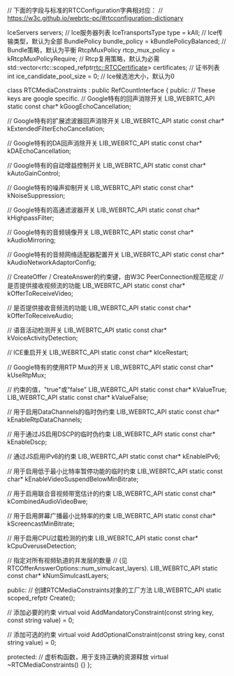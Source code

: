 // 下面的字段与标准的RTCConfiguration字典相对应：
// https://w3c.github.io/webrtc-pc/#rtcconfiguration-dictionary

IceServers servers;  // Ice服务器列表
IceTransportsType type = kAll;  // Ice传输类型，默认为全部
BundlePolicy bundle_policy = kBundlePolicyBalanced;  // Bundle策略，默认为平衡
RtcpMuxPolicy rtcp_mux_policy = kRtcpMuxPolicyRequire;  // Rtcp复用策略，默认为必需
std::vector<rtc::scoped_refptr<rtc::RTCCertificate>> certificates;  // 证书列表
int ice_candidate_pool_size = 0;  // Ice候选池大小，默认为0


class RTCMediaConstraints : public RefCountInterface {
 public:
  // These keys are google specific.
  // Google特有的回声消除开关
  LIB_WEBRTC_API static const char* kGoogEchoCancellation;  

  // Google特有的扩展滤波器回声消除开关
  LIB_WEBRTC_API static const char* kExtendedFilterEchoCancellation;  

  // Google特有的DA回声消除开关
  LIB_WEBRTC_API static const char* kDAEchoCancellation;     

  // Google特有的自动增益控制开关
  LIB_WEBRTC_API static const char* kAutoGainControl;  

  // Google特有的噪声抑制开关
  LIB_WEBRTC_API static const char* kNoiseSuppression;  

  // Google特有的高通滤波器开关
  LIB_WEBRTC_API static const char* kHighpassFilter;    

  // Google特有的音频镜像开关
  LIB_WEBRTC_API static const char* kAudioMirroring;    

  // Google特有的音频网络适配器配置开关
  LIB_WEBRTC_API static const char* kAudioNetworkAdaptorConfig;  

  // CreateOffer / CreateAnswer的约束键，由W3C PeerConnection规范规定
  // 是否提供接收视频流的功能
  LIB_WEBRTC_API static const char* kOfferToReceiveVideo;  

  // 是否提供接收音频流的功能
  LIB_WEBRTC_API static const char* kOfferToReceiveAudio;  

  // 语音活动检测开关
  LIB_WEBRTC_API static const char* kVoiceActivityDetection;  

  // ICE重启开关
  LIB_WEBRTC_API static const char* kIceRestart;  

  // Google特有的使用RTP Mux的开关
  LIB_WEBRTC_API static const char* kUseRtpMux;  

  // 约束的值，"true"或"false"
  LIB_WEBRTC_API static const char* kValueTrue;   
  LIB_WEBRTC_API static const char* kValueFalse;  

  // 用于启用DataChannels的临时伪约束
  LIB_WEBRTC_API static const char* kEnableRtpDataChannels;  

  // 用于通过JS启用DSCP的临时伪约束
  LIB_WEBRTC_API static const char* kEnableDscp;  

  // 通过JS启用IPv6的约束
  LIB_WEBRTC_API static const char* kEnableIPv6;  

  // 用于启用低于最小比特率暂停功能的临时约束
  LIB_WEBRTC_API static const char* kEnableVideoSuspendBelowMinBitrate;

  // 用于启用联合音视频带宽估计的约束
  LIB_WEBRTC_API static const char* kCombinedAudioVideoBwe;  

  // 用于启用屏幕广播最小比特率的约束
  LIB_WEBRTC_API static const char* kScreencastMinBitrate;  

  // 用于启用CPU过载检测的约束
  LIB_WEBRTC_API static const char* kCpuOveruseDetection;  

  // 指定对所有视频轨道的并发层的数量
  // (见RTCOfferAnswerOptions::num_simulcast_layers).
  LIB_WEBRTC_API static const char* kNumSimulcastLayers;

 public:
  // 创建RTCMediaConstraints对象的工厂方法
  LIB_WEBRTC_API static scoped_refptr<RTCMediaConstraints> Create();

  // 添加必要的约束
  virtual void AddMandatoryConstraint(const string key, const string value) = 0;

  // 添加可选的约束
  virtual void AddOptionalConstraint(const string key, const string value) = 0;

 protected:
  // 虚析构函数，用于支持正确的资源释放
  virtual ~RTCMediaConstraints() {}
};
